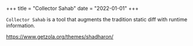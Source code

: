 +++
title = "Collector Sahab"
date = "2022-01-01"
+++

`Collector Sahab` is a tool that augments the tradition static diff with
runtime information.

https://www.getzola.org/themes/shadharon/

